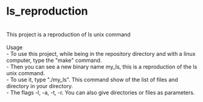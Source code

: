 # ls_reproduction
\
This project is a reproduction of ls unix command\
\
Usage\
    - To use this project, while being in the repository directory and with a linux computer, type the "make" command.\
    - Then you can see a new binary name my_ls, this is a reproduction of the ls unix command.\
    - To use it, type "./my_ls". This command show of the list of files and directory in your directory.\
    - The flags -l, -a, -t, -r. You can also give directories or files as parameters.
